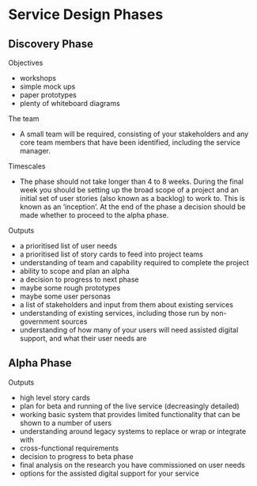 # Service Design Phases

## Discovery Phase

Objectives

* workshops
* simple mock ups
* paper prototypes
* plenty of whiteboard diagrams

The team
* A small team will be required, consisting of your stakeholders and any core team members that have been identified, including the service manager.

Timescales
* The phase should not take longer than 4 to 8 weeks. During the final week you should be setting up the broad scope of a project and an initial set of user stories (also known as a backlog) to work to. This is known as an ‘inception’. At the end of the phase a decision should be made whether to proceed to the alpha phase.

Outputs
* a prioritised list of user needs
* a prioritised list of story cards to feed into project teams
* understanding of team and capability required to complete the project
* ability to scope and plan an alpha
* a decision to progress to next phase
* maybe some rough prototypes
* maybe some user personas
* a list of stakeholders and input from them about existing services
* understanding of existing services, including those run by non-government sources
* understanding of how many of your users will need assisted digital support, and what their user needs are

## Alpha Phase

Outputs
* high level story cards
* plan for beta and running of the live service (decreasingly detailed)
* working basic system that provides limited functionality that can be shown to a number of users
* understanding around legacy systems to replace or wrap or integrate with
* cross-functional requirements
* decision to progress to beta phase
* final analysis on the research you have commissioned on user needs
* options for the assisted digital support for your service
